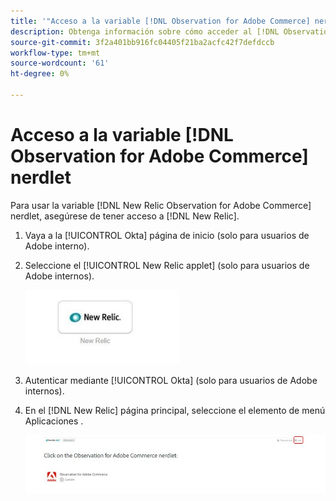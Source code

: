 ```yaml
---
title: '"Acceso a la variable [!DNL Observation for Adobe Commerce] nerdlet"'
description: Obtenga información sobre cómo acceder al [!DNL Observation for Adobe Commerce] nerdlet.
source-git-commit: 3f2a401bb916fc04405f21ba2acfc42f7defdccb
workflow-type: tm+mt
source-wordcount: '61'
ht-degree: 0%

---
```


# Acceso a la variable [!DNL Observation for Adobe Commerce] nerdlet

Para usar la variable [!DNL New Relic Observation for Adobe Commerce] nerdlet, asegúrese de tener acceso a [!DNL New Relic].

1. Vaya a la [!UICONTROL Okta] página de inicio (solo para usuarios de Adobe interno).
1. Seleccione el [!UICONTROL New Relic applet] (solo para usuarios de Adobe internos).

   ![Nuevo applet Relic](../../assets/tools/observation-for-adobe-commerce/new-relic-applet.jpeg)

1. Autenticar mediante [!UICONTROL Okta] (solo para usuarios de Adobe internos).
1. En el [!DNL New Relic] página principal, seleccione el elemento de menú Aplicaciones .

   ![Nueva página de inicio de Relic](../../assets/tools/observation-for-adobe-commerce/new-relic-homepage.jpeg)


